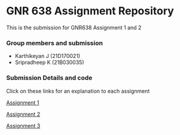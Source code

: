 # GNR 638 Assignment Repository

This is the submission for GNR638 Assignment 1 and 2

### Group members and submission

- Karthikeyan J (21D170021)
- Sripradheep K (21B030035)

### Submission Details and code

Click on these links for an explanation to each assignment

[Assignment 1](./README1.md)

[Assignment 2](./README2.md)

[Assignment 3](./README3.md)










